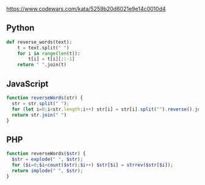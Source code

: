 https://www.codewars.com/kata/5259b20d6021e9e14c0010d4

## Python
```python
def reverse_words(text):
    t = text.split(" ")
    for i in range(len(t)):
        t[i] = t[i][::-1]
    return " ".join(t)
```

## JavaScript
```js
function reverseWords(str) {
  str = str.split(" ");
  for (let i=0;i<str.length;i++) str[i] = str[i].split("").reverse().join("");
  return str.join(" ")
}
```

## PHP
```php
function reverseWords($str) {
  $str = explode(" ", $str);
  for ($i=0;$i<count($str);$i++) $str[$i] = strrev($str[$i]);
  return implode(" ", $str);
}
```